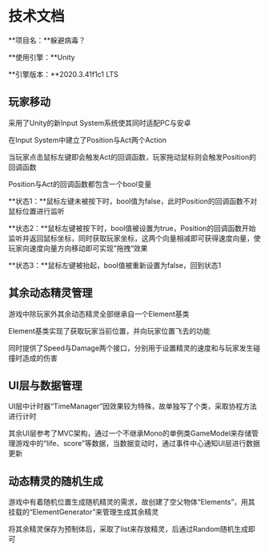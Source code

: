 # 技术文档

**项目名：**躲避病毒？

**使用引擎：**Unity

**引擎版本：**2020.3.41f1c1 LTS

## 玩家移动

采用了Unity的新Input System系统使其同时适配PC与安卓

在Input System中建立了Position与Act两个Action

当玩家点击鼠标左键即会触发Act的回调函数，玩家拖动鼠标则会触发Position的回调函数

Position与Act的回调函数都包含一个bool变量

**状态1：**鼠标左键未被按下时，bool值为false，此时Position的回调函数不对鼠标位置进行监听

**状态2：**鼠标左键被按下时，bool值被设置为true，Position的回调函数开始监听并返回鼠标坐标，同时获取玩家坐标，这两个向量相减即可获得速度向量，使玩家向速度向量方向移动即可实现”拖拽“效果

**状态3：**鼠标左键被抬起，bool值被重新设置为false，回到状态1

## 其余动态精灵管理

游戏中除玩家外其余动态精灵全部继承自一个Element基类

Element基类实现了获取玩家当前位置，并向玩家位置飞去的功能

同时提供了Speed与Damage两个接口，分别用于设置精灵的速度和与玩家发生碰撞时造成的伤害

## UI层与数据管理

UI层中计时器“TimeManager”因效果较为特殊，故单独写了个类，采取协程方法进行计时

其余UI层参考了MVC架构，通过一个不继承Mono的单例类GameModel来存储管理游戏中的“life、score”等数据，当数据变动时，通过事件中心通知UI层进行数据更新

## 动态精灵的随机生成

游戏中有着随机位置生成随机精灵的需求，故创建了空父物体“Elements”，用其挂载的“ElementGenerator”来管理生成其余精灵

将其余精灵保存为预制体后，采取了list来存放精灵，后通过Random随机生成即可